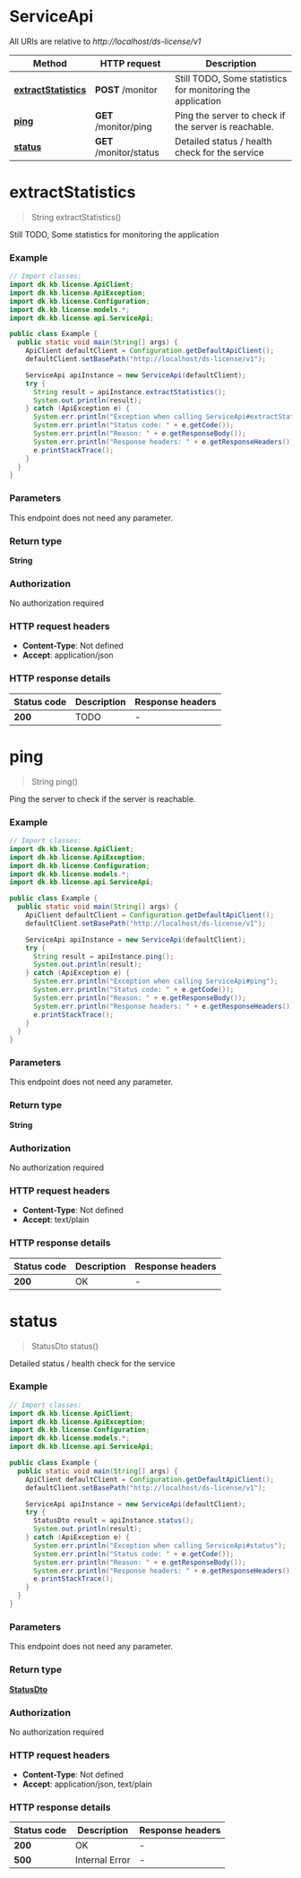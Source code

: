 # ServiceApi

All URIs are relative to *http://localhost/ds-license/v1*

Method | HTTP request | Description
------------- | ------------- | -------------
[**extractStatistics**](ServiceApi.md#extractStatistics) | **POST** /monitor | Still TODO, Some statistics for monitoring the application
[**ping**](ServiceApi.md#ping) | **GET** /monitor/ping | Ping the server to check if the server is reachable.
[**status**](ServiceApi.md#status) | **GET** /monitor/status | Detailed status / health check for the service


<a name="extractStatistics"></a>
# **extractStatistics**
> String extractStatistics()

Still TODO, Some statistics for monitoring the application

### Example
```java
// Import classes:
import dk.kb.license.ApiClient;
import dk.kb.license.ApiException;
import dk.kb.license.Configuration;
import dk.kb.license.models.*;
import dk.kb.license.api.ServiceApi;

public class Example {
  public static void main(String[] args) {
    ApiClient defaultClient = Configuration.getDefaultApiClient();
    defaultClient.setBasePath("http://localhost/ds-license/v1");

    ServiceApi apiInstance = new ServiceApi(defaultClient);
    try {
      String result = apiInstance.extractStatistics();
      System.out.println(result);
    } catch (ApiException e) {
      System.err.println("Exception when calling ServiceApi#extractStatistics");
      System.err.println("Status code: " + e.getCode());
      System.err.println("Reason: " + e.getResponseBody());
      System.err.println("Response headers: " + e.getResponseHeaders());
      e.printStackTrace();
    }
  }
}
```

### Parameters
This endpoint does not need any parameter.

### Return type

**String**

### Authorization

No authorization required

### HTTP request headers

 - **Content-Type**: Not defined
 - **Accept**: application/json

### HTTP response details
| Status code | Description | Response headers |
|-------------|-------------|------------------|
**200** | TODO |  -  |

<a name="ping"></a>
# **ping**
> String ping()

Ping the server to check if the server is reachable.

### Example
```java
// Import classes:
import dk.kb.license.ApiClient;
import dk.kb.license.ApiException;
import dk.kb.license.Configuration;
import dk.kb.license.models.*;
import dk.kb.license.api.ServiceApi;

public class Example {
  public static void main(String[] args) {
    ApiClient defaultClient = Configuration.getDefaultApiClient();
    defaultClient.setBasePath("http://localhost/ds-license/v1");

    ServiceApi apiInstance = new ServiceApi(defaultClient);
    try {
      String result = apiInstance.ping();
      System.out.println(result);
    } catch (ApiException e) {
      System.err.println("Exception when calling ServiceApi#ping");
      System.err.println("Status code: " + e.getCode());
      System.err.println("Reason: " + e.getResponseBody());
      System.err.println("Response headers: " + e.getResponseHeaders());
      e.printStackTrace();
    }
  }
}
```

### Parameters
This endpoint does not need any parameter.

### Return type

**String**

### Authorization

No authorization required

### HTTP request headers

 - **Content-Type**: Not defined
 - **Accept**: text/plain

### HTTP response details
| Status code | Description | Response headers |
|-------------|-------------|------------------|
**200** | OK |  -  |

<a name="status"></a>
# **status**
> StatusDto status()

Detailed status / health check for the service

### Example
```java
// Import classes:
import dk.kb.license.ApiClient;
import dk.kb.license.ApiException;
import dk.kb.license.Configuration;
import dk.kb.license.models.*;
import dk.kb.license.api.ServiceApi;

public class Example {
  public static void main(String[] args) {
    ApiClient defaultClient = Configuration.getDefaultApiClient();
    defaultClient.setBasePath("http://localhost/ds-license/v1");

    ServiceApi apiInstance = new ServiceApi(defaultClient);
    try {
      StatusDto result = apiInstance.status();
      System.out.println(result);
    } catch (ApiException e) {
      System.err.println("Exception when calling ServiceApi#status");
      System.err.println("Status code: " + e.getCode());
      System.err.println("Reason: " + e.getResponseBody());
      System.err.println("Response headers: " + e.getResponseHeaders());
      e.printStackTrace();
    }
  }
}
```

### Parameters
This endpoint does not need any parameter.

### Return type

[**StatusDto**](StatusDto.md)

### Authorization

No authorization required

### HTTP request headers

 - **Content-Type**: Not defined
 - **Accept**: application/json, text/plain

### HTTP response details
| Status code | Description | Response headers |
|-------------|-------------|------------------|
**200** | OK |  -  |
**500** | Internal Error |  -  |

